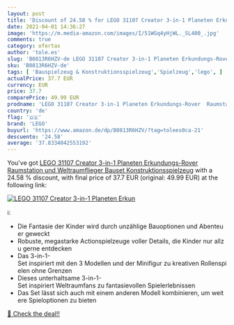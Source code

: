 ```yaml
---
layout: post
title: 'Discount of 24.58 % for LEGO 31107 Creator 3-in-1 Planeten Erkun'
date: 2021-04-01 14:36:27
image: 'https://m.media-amazon.com/images/I/51WGq4yHjWL._SL400_.jpg'
comments: true
category: ofertas
author: 'tole.es'
slug: 'B0813R6HZV-de LEGO 31107 Creator 3-in-1 Planeten Erkundungs-Rover...'
sku: 'B0813R6HZV-de'
tags: [ 'Bauspielzeug & Konstruktionsspielzeug','Spielzeug','lego', ]
actualPrice: 37.7 EUR
currency: EUR
price: 37.7
comparePrice: 49.99 EUR
prodname: 'LEGO 31107 Creator 3-in-1 Planeten Erkundungs-Rover  Raumstation und Weltraumflieger Bauset  Konstruktionsspielzeug'
country: 'de'
flag: '🇩🇪'
brand: 'LEGO'
buyurl: 'https://www.amazon.de/dp/B0813R6HZV/?tag=tolees0ca-21'
descuento: '24.58'
average: '37.8334042553192'
---
```


You've got [LEGO 31107 Creator 3-in-1 Planeten Erkundungs-Rover  Raumstation und Weltraumflieger Bauset  Konstruktionsspielzeug](https://www.amazon.de/dp/B0813R6HZV/?tag=tolees0ca-21) with a  24.58 % discount, with final price of 37.7 EUR (original: 49.99 EUR) at the following link:

[![LEGO 31107 Creator 3-in-1 Planeten Erkun](https://m.media-amazon.com/images/I/51WGq4yHjWL._SL400_.jpg)](https://www.amazon.de/dp/B0813R6HZV/?tag=tolees0ca-21)

ℹ️:

- Die Fantasie der Kinder wird durch unzählige Bauoptionen und Abenteuer geweckt
- Robuste, megastarke Actionspielzeuge voller Details, die Kinder nur allzu gerne entdecken
- Das 3-in-1-Set inspiriert mit den 3 Modellen und der Minifigur zu kreativen Rollenspielen ohne Grenzen
- Dieses unterhaltsame 3-in-1-Set inspiriert Weltraumfans zu fantasievollen Spielerlebnissen
- Das Set lässt sich auch mit einem anderen Modell kombinieren, um weitere Spieloptionen zu bieten

[🛒 Check the deal!!](https://www.amazon.de/dp/B0813R6HZV/?tag=tolees0ca-21)
